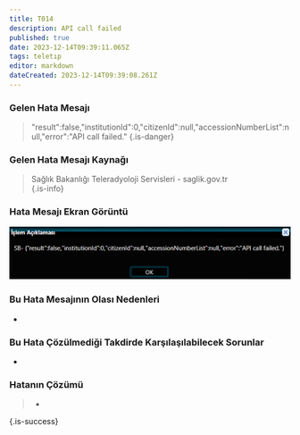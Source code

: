 ```yaml
---
title: T014
description: API call failed
published: true
date: 2023-12-14T09:39:11.065Z
tags: teletıp
editor: markdown
dateCreated: 2023-12-14T09:39:08.261Z
---
```


### Gelen Hata Mesajı 
> "result":false,"institutionId":0,"citizenId":null,"accessionNumberList":null,"error":"API call failed."
{.is-danger}


### Gelen Hata Mesajı Kaynağı
> Sağlık Bakanlığı Teleradyoloji Servisleri - saglik.gov.tr  
{.is-info}


### Hata Mesajı Ekran Görüntü

![t014.png](/hatagoruntu/t014.png)


### Bu Hata Mesajının Olası Nedenleri 

- 

### Bu Hata Çözülmediği Takdirde Karşılaşılabilecek Sorunlar

- 

### Hatanın Çözümü

>  - 
{.is-success}



